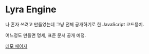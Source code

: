 # Lyra Engine
나 혼자 쓰려고 만들었는데 그냥 전체 공개하기로 한 JavaScript 코드뭉치.

어느정도 만들면 명세, 표준 문서 공개 예정.

[데모 페이지](https://acherium.github.io/lyra-engine/index.html)